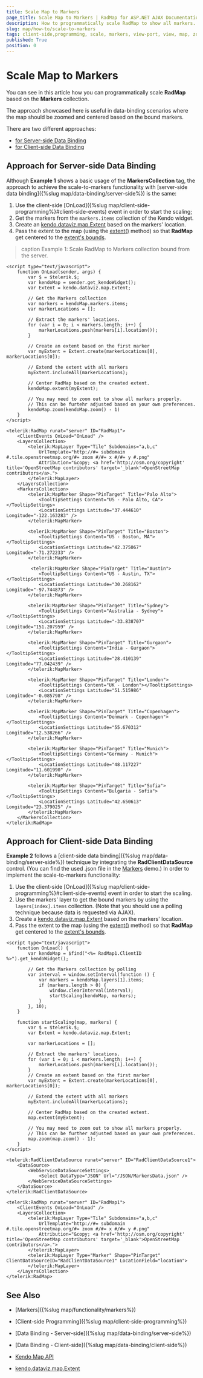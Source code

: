 ```yaml
---
title: Scale Map to Markers
page_title: Scale Map to Markers | RadMap for ASP.NET AJAX Documentation
description: How to programmatically scale RadMap to show all markers.
slug: map/how-to/scale-to-markers
tags: client-side,programming, scale, markers, view-port, view, map, zoom
published: True
position: 0
---
```



# Scale Map to Markers

You can see in this article how you can programmatically scale **RadMap** based on the **Markers** collection.

The approach showcased here is useful in data-binding scenarios where the map should be zoomed and centered based on the bound markers. 

There are two different approaches:
* [for Server-side Data Binding](#approach-for-server-side-data-binding)
* [for Client-side Data Binding](#approach-for-client-side-data-binding)


## Approach for Server-side Data Binding

Although **Example 1** shows a basic usage of the **MarkersCollection** tag, the approach to achieve the scale-to-markers functionality with [server-side data binding]({%slug map/data-binding/server-side%}) is the same:

1. Use the client-side [OnLoad]({%slug map/client-side-programming%}#client-side-events) event in order to start the scaling;
1. Get the markers from the `markers.items` collection of the Kendo widget.
1. Create an [kendo.dataviz.map.Extent](http://docs.telerik.com/kendo-ui/api/javascript/dataviz/map/extent) based on the markers' location.
1. Pass the extent to the map (using the [extent()](http://docs.telerik.com/KENDO-UI/api/javascript/dataviz/ui/map#methods-extent) method) so that **RadMap** get centered to the [extent's bounds](http://docs.telerik.com/kendo-ui/api/javascript/dataviz/map/extent).

>caption Example 1: Scale RadMap to Markers collection bound from the server.

````ASP.NET
<script type="text/javascript">
	function OnLoad(sender, args) {
		var $ = $telerik.$;
		var kendoMap = sender.get_kendoWidget();
		var Extent = kendo.dataviz.map.Extent;
		
		// Get the Markers collection
		var markers = kendoMap.markers.items;
		var markerLocations = [];

		// Extract the markers' locations.
		for (var i = 0; i < markers.length; i++) {
			markerLocations.push(markers[i].location());
		}

		// Create an extent based on the first marker
		var myExtent = Extent.create(markerLocations[0], markerLocations[0]);

		// Extend the extent with all markers
		myExtent.includeAll(markerLocations);

		// Center RadMap based on the created extent.
		kendoMap.extent(myExtent);

		// You may need to zoom out to show all markers properly. 
		// This can be furtehr adjusted based on your own preferences.
		kendoMap.zoom(kendoMap.zoom() - 1)
	}
</script>

<telerik:RadMap runat="server" ID="RadMap1">
	<ClientEvents OnLoad="OnLoad" />
	<LayersCollection>
		<telerik:MapLayer Type="Tile" Subdomains="a,b,c"
			UrlTemplate="http://#= subdomain #.tile.openstreetmap.org/#= zoom #/#= x #/#= y #.png"
			Attribution="&copy; <a href='http://osm.org/copyright' title='OpenStreetMap contributors' target='_blank'>OpenStreetMap contributors</a>.">
		</telerik:MapLayer>
	</LayersCollection>
	<MarkersCollection>
		<telerik:MapMarker Shape="PinTarget" Title="Palo Alto">
			<TooltipSettings Content="US - Palo Alto, CA"></TooltipSettings>
			<LocationSettings Latitude="37.444610" Longitude="-122.163283" />
		</telerik:MapMarker>

		<telerik:MapMarker Shape="PinTarget" Title="Boston">
			<TooltipSettings Content="US - Boston, MA"></TooltipSettings>
			<LocationSettings Latitude="42.375067" Longitude="-71.272233" />
		</telerik:MapMarker>

		 <telerik:MapMarker Shape="PinTarget" Title="Austin">
			<TooltipSettings Content="US - Austin, TX"></TooltipSettings>
			<LocationSettings Latitude="30.268162" Longitude="-97.744873" />
		</telerik:MapMarker>

		<telerik:MapMarker Shape="PinTarget" Title="Sydney">
			<TooltipSettings Content="Australia - Sydney"></TooltipSettings>
			<LocationSettings Latitude="-33.838707" Longitude="151.207959" />
		</telerik:MapMarker>

		<telerik:MapMarker Shape="PinTarget" Title="Gurgaon">
			<TooltipSettings Content="India - Gurgaon"></TooltipSettings>
			<LocationSettings Latitude="28.410139" Longitude="77.042439" />
		</telerik:MapMarker>

		<telerik:MapMarker Shape="PinTarget" Title="London">
			<TooltipSettings Content="UK - London"></TooltipSettings>
			<LocationSettings Latitude="51.515986" Longitude="-0.085798" />
		</telerik:MapMarker>

		<telerik:MapMarker Shape="PinTarget" Title="Copenhagen">
			<TooltipSettings Content="Denmark - Copenhagen"></TooltipSettings>
			<LocationSettings Latitude="55.670312" Longitude="12.538266" />
		</telerik:MapMarker>

		<telerik:MapMarker Shape="PinTarget" Title="Munich">
			<TooltipSettings Content="Germany - Munich"></TooltipSettings>
			<LocationSettings Latitude="48.117227" Longitude="11.601990" />
		</telerik:MapMarker>

		<telerik:MapMarker Shape="PinTarget" Title="Sofia">
			<TooltipSettings Content="Bulgaria - Sofia"></TooltipSettings>
			<LocationSettings Latitude="42.650613" Longitude="23.379025" />
		</telerik:MapMarker>
	</MarkersCollection>
</telerik:RadMap>
````

## Approach for Client-side Data Binding

**Example 2** follows a [client-side data binding]({%slug map/data-binding/server-side%}) technique by integrating the **RadClientDataSource** control. (You can find the used .json file in the [Markers](http://demos.telerik.com/aspnet-ajax/map/examples/functionality/markers/defaultcs.aspx) demo.) In order to implement the scale-to-markers functionality:

1. Use the client-side [OnLoad]({%slug map/client-side-programming%}#client-side-events) event in order to start the scaling.
1. Use the markers' layer to get the bound markers by using the `layers[index].items` collection. (Note that you should use a polling technique because data is requested via AJAX).
1. Create a [kendo.dataviz.map.Extent](http://docs.telerik.com/kendo-ui/api/javascript/dataviz/map/extent) based on the markers' location. 
1. Pass the extent to the map (using the [extent()](http://docs.telerik.com/KENDO-UI/api/javascript/dataviz/ui/map#methods-extent) method) so that **RadMap** get centered to the [extent's bounds](http://docs.telerik.com/kendo-ui/api/javascript/dataviz/map/extent).

````ASP.NET 
<script type="text/javascript">
    function OnLoad() {
        var kendoMap = $find("<%= RadMap1.ClientID %>").get_kendoWidget();

        // Get the Markers collection by polling
        var interval = window.setInterval(function () {
            var markers = kendoMap.layers[1].items;
            if (markers.length > 0) {
                window.clearInterval(interval);
                startScaling(kendoMap, markers);
            }
        }, 10);
    }

    function startScaling(map, markers) {
        var $ = $telerik.$;
        var Extent = kendo.dataviz.map.Extent;

        var markerLocations = [];
        
        // Extract the markers' locations.
        for (var i = 0; i < markers.length; i++) {
            markerLocations.push(markers[i].location());
        }
        // Create an extent based on the first marker
        var myExtent = Extent.create(markerLocations[0], markerLocations[0]);

        // Extend the extent with all markers
        myExtent.includeAll(markerLocations);

        // Center RadMap based on the created extent.
        map.extent(myExtent);

        // You may need to zoom out to show all markers properly. 
        // This can be further adjusted based on your own preferences.
        map.zoom(map.zoom() - 1);
    }
</script>

<telerik:RadClientDataSource runat="server" ID="RadClientDataSource1">
    <DataSource>
        <WebServiceDataSourceSettings>
            <Select DataType="JSON" Url="/JSON/MarkersData.json" />
        </WebServiceDataSourceSettings>
    </DataSource>
</telerik:RadClientDataSource>

<telerik:RadMap runat="server" ID="RadMap1">
    <ClientEvents OnLoad="OnLoad" />
    <LayersCollection>
        <telerik:MapLayer Type="Tile" Subdomains="a,b,c"
            UrlTemplate="http://#= subdomain #.tile.openstreetmap.org/#= zoom #/#= x #/#= y #.png"
            Attribution="&copy; <a href='http://osm.org/copyright' title='OpenStreetMap contributors' target='_blank'>OpenStreetMap contributors</a>.">
        </telerik:MapLayer>
        <telerik:MapLayer Type="Marker" Shape="PinTarget" ClientDataSourceID="RadClientDataSource1" LocationField="location">
        </telerik:MapLayer>
    </LayersCollection>
</telerik:RadMap>
````

## See Also

 * [Markers]({%slug map/functionality/markers%})

 * [Client-side Programming]({%slug map/client-side-programming%})

 * [Data Binding - Server-side]({%slug map/data-binding/server-side%})

 * [Data Binding - Client-side]({%slug map/data-binding/client-side%})

 * [Kendo Map API](http://docs.telerik.com/KENDO-UI/api/javascript/dataviz/ui/map)

 * [kendo.dataviz.map.Extent](http://docs.telerik.com/kendo-ui/api/javascript/dataviz/map/extent)
